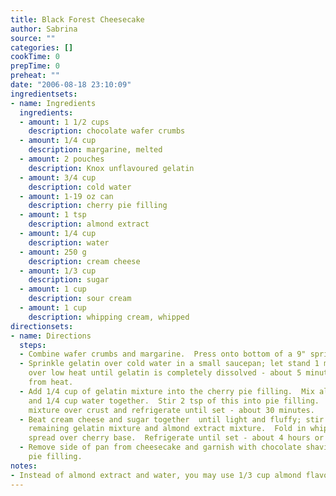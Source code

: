 ```yaml
---
title: Black Forest Cheesecake
author: Sabrina
source: ""
categories: []
cookTime: 0
prepTime: 0
preheat: ""
date: "2006-08-18 23:10:09"
ingredientsets:
- name: Ingredients
  ingredients:
  - amount: 1 1/2 cups
    description: chocolate wafer crumbs
  - amount: 1/4 cup
    description: margarine, melted
  - amount: 2 pouches
    description: Knox unflavoured gelatin
  - amount: 3/4 cup
    description: cold water
  - amount: 1-19 oz can
    description: cherry pie filling
  - amount: 1 tsp
    description: almond extract
  - amount: 1/4 cup
    description: water
  - amount: 250 g
    description: cream cheese
  - amount: 1/3 cup
    description: sugar
  - amount: 1 cup
    description: sour cream
  - amount: 1 cup
    description: whipping cream, whipped
directionsets:
- name: Directions
  steps:
  - Combine wafer crumbs and margarine.  Press onto bottom of a 9" springform pan.
  - Sprinkle gelatin over cold water in a small saucepan; let stand 1 minute. Stir
    over low heat until gelatin is completely dissolved - about 5 minutes.  Remove
    from heat.
  - Add 1/4 cup of gelatin mixture into the cherry pie filling.  Mix almond extract
    and 1/4 cup water together.  Stir 2 tsp of this into pie filling.  Pour cherry
    mixture over crust and refrigerate until set - about 30 minutes.
  - Beat cream cheese and sugar together  until light and fluffy; stir in sour cream.  Add
    remaining gelatin mixture and almond extract mixture.  Fold in whipped cream;
    spread over cherry base.  Refrigerate until set - about 4 hours or overnight.
  - Remove side of pan from cheesecake and garnish with chocolate shavings and cherry
    pie filling.
notes:
- Instead of almond extract and water, you may use 1/3 cup almond flavoured liqueur.
---
```


